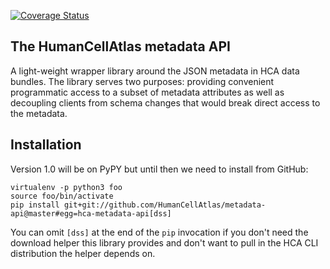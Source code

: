 [![Coverage Status](https://coveralls.io/repos/github/HumanCellAtlas/metadata-api/badge.svg?branch=develop)](https://coveralls.io/github/HumanCellAtlas/metadata-api?branch=develop)

## The HumanCellAtlas metadata API

A light-weight wrapper library around the JSON metadata in HCA data bundles.
The library serves two purposes: providing convenient programmatic access to a
subset of metadata attributes as well as decoupling clients from schema changes
that would break direct access to the metadata.


## Installation

Version 1.0 will be on PyPY but until then we need to install from GitHub: 

```
virtualenv -p python3 foo
source foo/bin/activate
pip install git+git://github.com/HumanCellAtlas/metadata-api@master#egg=hca-metadata-api[dss]
```

You can omit `[dss]` at the end of the `pip` invocation if you don't need
the download helper this library provides and don't want to pull in the HCA CLI
distribution the helper depends on.

